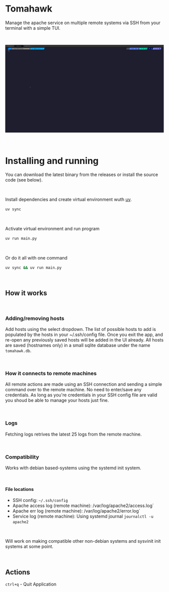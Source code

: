 # Tomahawk
Manage the apache service on multiple remote systems via SSH from your terminal with a simple TUI.

<br />

![demo](assets/tomahawk_demo.gif)

<br />

# Installing and running

You can download the latest binary from the releases or install the source code (see below).

<br />

Install dependencies and create virtual environment wuth [uv](https://github.com/astral-sh/uv).
```bash
uv sync
```

<br />

Activate virtual environment and run program
```bash
uv run main.py
```

<br />

Or do it all with one command
```bash
uv sync && uv run main.py
```

<br />

## How it works  

<br />

### Adding/removing hosts  
Add hosts using the select dropdown. The list of possible hosts to add is populated by the hosts in your ~/.ssh/config file.
Once you exit the app, and re-open any previously saved hosts will be added in the UI already.
All hosts are saved (hostnames only) in a small sqlite database under the name `tomahawk.db`.

<br />

### How it connects to remote machines  
All remote actions are made using an SSH connection and sending a simple command over to the remote machine.
No need to enter/save any credentials. As long as you're credentials in your SSH config file are valid you shoud be able to manage your hosts just fine.

<br />

### Logs  
Fetching logs retrives the latest 25 logs from the remote machine.

<br />

### Compatibility  
Works with debian based-systems using the systemd init system.

<br />

#### File locations  
- SSH config: `~/.ssh/config`
- Apache access log (remote machine): /var/log/apache2/access.log`
- Apache err log (remote machine): /var/log/apache2/error.log`
- Service log (remote machine): Using systemd journal `journalctl -u apache2`

<br />
   
Will work on making compatible other non-debian systems and sysvinit init systems at some point.

<br />

## Actions
`ctrl+q` - Quit Application
